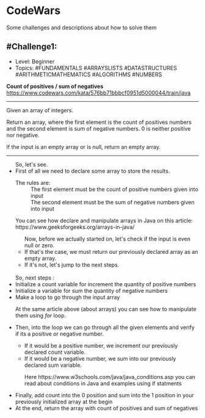 # CodeWars
Some challenges and descriptions about how to solve them

<h2>#Challenge1:</h2>
<ul>
  <li>Level: Beginner</li>
  <li>Topics: #FUNDAMENTALS #ARRAYSLISTS #DATASTRUCTURES #ARITHMETICMATHEMATICS #ALGORITHMS #NUMBERS</li>
</ul>

<b>Count of positives / sum of negatives</b><br>
https://www.codewars.com/kata/576bb71bbbcf0951d5000044/train/java<hr>

Given an array of integers.

Return an array, where the first element is the count of positives numbers and the second element is sum of negative numbers. 0 is neither positive nor negative.

If the input is an empty array or is null, return an empty array.<hr>

<ul>
  So, let's see. 
  <li>First of all we need to declare some array to store the results.</li>    
  
<dl>
  <dt>The rules are:</dt>
  <dd>The first element must be the count of positive numbers given into input</dd> 
  <dd>The second element must be the sum of negative numbers given into input</dd>
</dl>
  
<p>You can see how declare and manipulate arrays in Java on this article: https://www.geeksforgeeks.org/arrays-in-java/<p>

  <ul>
  Now, before we actually started on, let's check if the input is even null or zero.
    <li> If that's the case, we must return our previously declared array as an empty array.</li>
    <li>If it's not, let's jump to the next steps.</li>
  </ul>
  <br>
  So, next steps :
    <li>Initialize a count variable for increment the quantity of positive numbers</li>
    <li>Initialize a variable for sum the quantity of negative numbers</li>
    <li>Make a loop to go through the input array</li>
      <p>At the same article above (about arrays) you can see how to manipulate them using <i>for</i> loop.</p>
    <li>Then, into the loop we can go through all the given elements and verify if its a positive or negative number.</li>
      <ul>
        <li>If it would be a positive number, we increment our previously declared count variable.</li>
        <li>If it would be a negative number, we sum into our previously declared sum variable.</li>
        <p>Here https://www.w3schools.com/java/java_conditions.asp you can read about conditions in Java and examples using if statments</p>
      </ul>
    <li>Finally, add count into the 0 position and sum into the 1 position in your previously initialized array at the begin</li>
    <li>At the end, return the array with count of positives and sum of negatives</li>

  
</ul>
